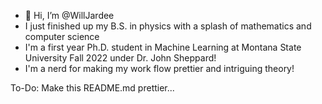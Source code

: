 - 👋 Hi, I’m @WillJardee
- I just finished up my B.S. in physics with a splash of mathematics and computer science
- I'm a first year Ph.D. student in Machine Learning at Montana State University Fall 2022 under Dr. John Sheppard!
- I'm a nerd for making my work flow prettier and intriguing theory!

To-Do: Make this README.md prettier...


<!---
WillJardee/WillJardee is a ✨ special ✨ repository because its `README.md` (this file) appears on your GitHub profile.
You can click the Preview link to take a look at your changes.
--->
